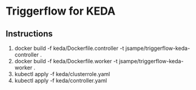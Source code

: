 # Triggerflow for KEDA

## Instructions

1. docker build -f keda/Dockerfile.controller -t jsampe/triggerflow-keda-controller .
2. docker build -f keda/Dockerfile.worker -t jsampe/triggerflow-keda-worker .
3. kubectl apply -f keda/clusterrole.yaml
4. kubectl apply -f keda/controller.yaml

